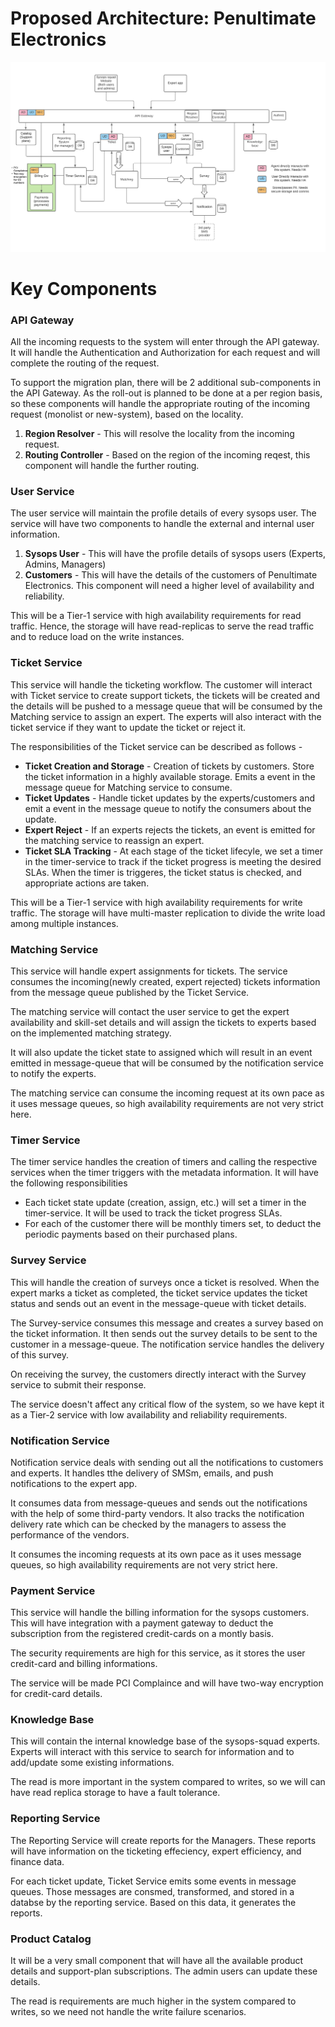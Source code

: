 # Proposed Architecture: Penultimate Electronics

![Software Architecture](../Diagrams/FinalArchitecture.png)



# Key Components

### API Gateway

All the incoming requests to the system will enter through the API gateway. It will handle the Authentication and Authorization for each request and will complete the routing of the request.

To support the migration plan, there will be 2 additional sub-components in the API Gateway. As the roll-out is planned to be done at a per region basis, so these components will handle the appropriate routing of the incoming request (monolist or new-system), based on the locality.

1. **Region Resolver** -  This will resolve the locality from the incoming request.
2. **Routing Controller** - Based on the region of the incoming reqest, this component will handle the further routing.


### User Service

The user service will maintain the profile details of every sysops user. The service will have two components to handle the external and internal user information.

1. **Sysops User** -  This will have the profile details of sysops users (Experts, Admins, Managers)
2. **Customers** - This will have the details of the customers of Penultimate Electronics. This component will need a higher level of availability and reliability.

This will be a Tier-1 service with high availability requirements for read traffic. Hence, the storage will have read-replicas to serve the read traffic and to reduce load on the write instances.


### Ticket Service

This service will handle the ticketing workflow. The customer will interact with Ticket service to create support tickets, the tickets will be created and the details will be pushed to a message queue that will be consumed by the Matching service to assign an expert. The experts will also interact with the ticket service if they want to update the ticket or reject it.

The responsibilities of the Ticket service can be described as follows -

- **Ticket Creation and Storage** -  Creation of tickets by customers. Store the ticket information in a highly available storage. Emits a event in the message queue for Matching service to consume.
- **Ticket Updates** - Handle ticket updates by the experts/customers and emit a event in the message queue to notify the consumers about the update.
- **Expert Reject** - If an experts rejects the tickets, an event is emitted for the matching service to reassign an expert.
- **Ticket SLA Tracking** - At each stage of the ticket lifecyle, we set a timer in the timer-service to track if the ticket progress is meeting the desired SLAs. When the timer is triggeres, the ticket status is checked, and appropriate actions are taken.

This will be a Tier-1 service with high availability requirements for write traffic. The storage will have multi-master replication to divide the write load among multiple instances.


### Matching Service

This service will handle expert assignments for tickets. The service consumes the incoming(newly created, expert rejected) tickets information from the message queue published by the Ticket Service.

The matching service will contact the user service to get the expert availability and skill-set details and will assign the tickets to experts based on the implemented matching strategy.

It will also update the ticket state to assigned which will result in an event emitted in message-queue that will be consumed by the notification service to notify the experts.

The matching service can consume the incoming request at its own pace as it uses message queues, so high availability requirements are not very strict here.


### Timer Service

The timer service handles the creation of timers and calling the respective services when the timer triggers with the metadata information. It will have the following responsibilities

- Each ticket state update (creation, assign, etc.) will set a timer in the timer-service. It will be used to track the ticket progress SLAs.
- For each of the customer there will be monthly timers set, to deduct the periodic payments based on their purchased plans.


### Survey Service

This will handle the creation of surveys once a ticket is resolved. When the expert marks a ticket as completed, the ticket service updates the ticket status and sends out an event in the message-queue with ticket details.

The Survey-service consumes this message and creates a survey based on the ticket information. It then sends out the survey details to be sent to the customer in a message-queue. The notification service handles the delivery of this survey.

On receiving the survey, the customers directly interact with the Survey service to submit their response.

The service doesn't affect any critical flow of the system, so we have kept it as a Tier-2 service with low availability and reliability requirements.


### Notification Service

Notification service deals with sending out all the notifications to customers and experts. It handles tthe delivery of SMSm, emails, and push notifications to the expert app.

It consumes data from message-queues and sends out the notifications with the help of some third-party vendors. It also tracks the notification delivery rate which can be checked by the managers to assess the performance of the vendors.

It consumes the incoming requests at its own pace as it uses message queues, so high availability requirements are not very strict here.


### Payment Service

This service will handle the billing information for the sysops customers. This will have integration with a payment gateway to deduct the subscription from the registered credit-cards on a montly basis.

The security requirements are high for this service, as it stores the user credit-card and billing informations.

The service will be made PCI Complaince and will have two-way encryption for credit-card details.


### Knowledge Base

This will contain the internal knowledge base of the sysops-squad experts. Experts will interact with this service to search for information and to add/update some existing informations.

The read is more important in the system compared to writes, so we will can have read replica storage to have a fault tolerance.


### Reporting Service

The Reporting Service will create reports for the Managers. These reports will have information on the ticketing effeciency, expert efficiency, and finance data.

For each ticket update, Ticket Service emits some events in message queues. Those messages are consmed, transformed, and stored in a databse by the reporting service. Based on this data, it generates the reports.


### Product Catalog

It will be a very small component that will have all the available product details and support-plan subscriptions. The admin users can update these details.

The read is requirements are much higher in the system compared to writes, so we need not handle the write failure scenarios.




